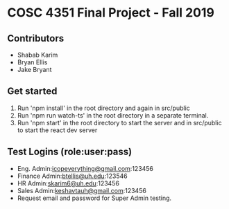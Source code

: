 # COSC 4351 Final Project - Fall 2019

## Contributors

- Shabab Karim
- Bryan Ellis
- Jake Bryant

## Get started

1. Run 'npm install' in the root directory and again in src/public
2. Run 'npm run watch-ts' in the root directory in a separate terminal.
3. Run 'npm start' in the root directory to start the server and in src/public to start the react dev server

## Test Logins (role:user:pass)

- Eng. Admin:icopeverything@gmail.com:123456
- Finance Admin:btellis@uh.edu:123546
- HR Admin:skarim6@uh.edu:123456
- Sales Admin:keshavtauh@gmail.com:123456
- Request email and password for Super Admin testing.
